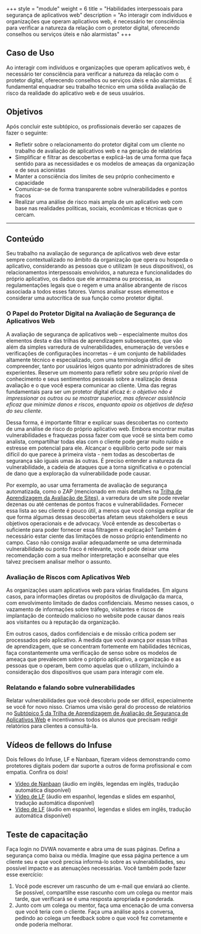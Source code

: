 +++
style = "module"
weight = 6
title = "Habilidades interpessoais para segurança de aplicativos web"
description = "Ao interagir com indivíduos e organizações que operam aplicativos web, é necessário ter consciência para verificar a natureza da relação com o protetor digital, oferecendo conselhos ou serviços úteis e não alarmistas"
+++

## Caso de Uso

Ao interagir com indivíduos e organizações que operam aplicativos web, é necessário ter consciência para verificar a natureza da relação com o protetor digital, oferecendo conselhos ou serviços úteis e não alarmistas. É fundamental enquadrar seu trabalho técnico em uma sólida avaliação de risco da realidade do aplicativo web e de seus usuários.

## Objetivos 

Após concluir este subtópico, os profissionais deverão ser capazes de fazer o seguinte:

- Refletir sobre o relacionamento do protetor digital com um cliente no trabalho de avaliação de aplicativos web e na geração de relatórios
- Simplificar e filtrar as descobertas e explicá-las de uma forma que faça sentido para as necessidades e os modelos de ameaças da organização e de seus acionistas
- Manter a consciência dos limites de seu próprio conhecimento e capacidade
- Comunicar-se de forma transparente sobre vulnerabilidades e pontos fracos
- Realizar uma análise de risco mais ampla de um aplicativo web com base nas realidades políticas, sociais, econômicas e técnicas que o cercam.


---
## Conteúdo

Seu trabalho na avaliação de segurança de aplicativos web deve estar sempre contextualizado no âmbito da organização que opera ou hospeda o aplicativo, considerando as pessoas que o utilizam (e seus dispositivos), os relacionamentos interpessoais envolvidos, a natureza e funcionalidades do próprio aplicativo, os dados que ele armazena ou processa, as regulamentações legais que o regem e uma análise abrangente de riscos associada a todos esses fatores. Vamos analisar esses elementos e considerar uma autocrítica de sua função como protetor digital.

### O Papel do Protetor Digital na Avaliação de Segurança de Aplicativos Web

A avaliação de segurança de aplicativos web – especialmente muitos dos elementos desta e das trilhas de aprendizagem subsequentes, que vão além da simples varredura de vulnerabilidades, enumeração de versões e verificações de configurações incorretas – é um conjunto de habilidades altamente técnico e especializado, com uma terminologia difícil de compreender, tanto por usuários leigos quanto por administradores de sites experientes. Reserve um momento para refletir sobre seu próprio nível de conhecimento e seus sentimentos pessoais sobre a realização dessa avaliação e o que você espera comunicar ao cliente. Uma das regras fundamentais para ser um protetor digital eficaz é: _o objetivo não é impressionar os outros ou se mostrar superior, mas oferecer assistência eficaz que minimize danos e riscos, enquanto apoia os objetivos de defesa do seu cliente_.

Dessa forma, é importante filtrar e explicar suas descobertas no contexto de uma análise de risco do próprio aplicativo web. Embora encontrar muitas vulnerabilidades e fraquezas possa fazer com que você se sinta bem como analista, compartilhar todas elas com o cliente pode gerar muito ruído e estresse em potencial para ele. Alcançar o equilíbrio certo pode ser mais difícil do que parece à primeira vista - nem todas as descobertas de segurança são iguais umas às outras. É preciso entender a natureza da vulnerabilidade, a cadeia de ataques que a torna significativa e o potencial de dano que a exploração da vulnerabilidade pode causar. 

Por exemplo, ao usar uma ferramenta de avaliação de segurança automatizada, como o ZAP (mencionado em mais detalhes na [Trilha de Aprendizagem da Avaliação de Sites](/es/learning-path/5/)), a varredura de um site pode revelar dezenas ou até centenas de pontos fracos e vulnerabilidades. Fornecer essa lista ao seu cliente é pouco útil, a menos que você consiga explicar de que forma algumas dessas descobertas afetam seus stakeholders e seus objetivos operacionais e de advocacy. Você entende as descobertas o suficiente para poder fornecer essa filtragem e explicação? Também é necessário estar ciente das limitações de nosso próprio entendimento no campo. Caso não consiga avaliar adequadamente se uma determinada vulnerabilidade ou ponto fraco é relevante, você pode deixar uma recomendação com a sua melhor interpretação e aconselhar que eles talvez precisem analisar melhor o assunto.

### Avaliação de Riscos com Aplicativos Web

As organizações usam aplicativos web para várias finalidades. Em alguns casos, para informações diretas ou propósitos de divulgação da marca, com envolvimento limitado de dados confidenciais. Mesmo nesses casos, o vazamento de informações sobre tráfego, visitantes e riscos de implantação de conteúdo malicioso no website pode causar danos reais aos visitantes ou à reputação da organização.

Em outros casos, dados confidenciais e de missão crítica podem ser processados pelo aplicativo. À medida que você avança por essas trilhas de aprendizagem, que se concentram fortemente em habilidades técnicas, faça constantemente uma verificação de senso sobre os modelos de ameaça que prevalecem sobre o próprio aplicativo, a organização e as pessoas que o operam, bem como aquelas que o utilizam, incluindo a consideração dos dispositivos que usam para interagir com ele.

### Relatando e falando sobre vulnerabilidades

Relatar vulnerabilidades que você descobriu pode ser difícil, especialmente se você for novo nisso. Criamos uma visão geral do processo de relatórios no [Subtópico 5 da Trilha de Aprendizagem de Avaliação de Segurança de Aplicativos Web](/en/learning-path/5/module-5/) e incentivamos todos os alunos que precisam redigir relatórios para clientes a consultá-la. 

## Vídeos de fellows do Infuse	

Dois fellows do Infuse, LF e Nanbaan, fizeram vídeos demonstrando como protetores digitais podem dar suporte a outros de forma profissional e com empatia. Confira os dois!

* [Vídeo de Nanbaan](https://www.youtube.com/watch?v=oSR_EL-6qAQ) (áudio em inglês, legendas em inglês, tradução automática disponível)
* [Vídeo de LF](https://www.youtube.com/watch?v=SbALgt0oZIo) (áudio em espanhol, legendas e slides em espanhol, tradução automática disponível)
* [Vídeo de LF](https://www.youtube.com/watch?v=ouKS7s4GAPs) (áudio em espanhol, legendas e slides em inglês, tradução automática disponível)

## Teste de capacitação

Faça login no DVWA novamente e abra uma de suas páginas. Defina a segurança como baixa ou média. Imagine que essa página pertence a um cliente seu e que você precisa informá-lo sobre as vulnerabilidades, seu possível impacto e as atenuações necessárias. Você também pode fazer esse exercício:

1. Você pode escrever um rascunho de um e-mail que enviará ao cliente. Se possível, compartilhe esse rascunho com um colega ou mentor mais tarde, que verificará se é uma resposta apropriada e ponderada.
2. Junto com um colega ou mentor, faça uma encenação de uma conversa que você teria com o cliente. Faça uma análise após a conversa, pedindo ao colega um feedback sobre o que você fez corretamente e onde poderia melhorar.